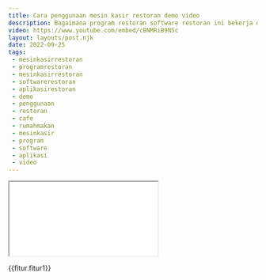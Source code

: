 ```yaml
---
title: Cara penggunaan mesin kasir restoran demo video
description: Bagaimana program restoran software restoran ini bekerja dengan mesin kasir restoran dalam operasionalnya.
video: https://www.youtube.com/embed/cBNMRiB9NSc
layout: layouts/post.njk
date: 2022-09-25
tags:
 - mesinkasirrestoran
 - programrestoran
 - mesinkasirrestoran
 - softwarerestoran
 - aplikasirestoran
 - demo
 - penggunaan
 - restoran
 - cafe
 - rumahmakan
 - mesinkasir
 - program
 - software
 - aplikasi
 - video
---
```


<div class="video">
<iframe src="{{video}}" title="{{title}}"></iframe>
</div>

{{fitur.fitur1}}

